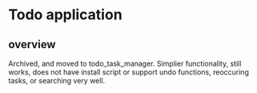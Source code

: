 # Todo application

## overview
Archived, and moved to todo_task_manager. Simplier functionality, still works, does not have install script or support undo functions, reoccuring tasks, or searching very well. 

